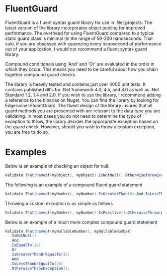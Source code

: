 # FluentGuard

FluentGuard is a fluent syntax guard library for use in .Net projects.  The latest version of the library incorporates object pooling for improved performance.  The overhead for using FluentGuard compared to a typical static guard class is minimal (in the range of 50-200 nanoseconds.  That said, if you are obsessed with squeezing every  nanosecond of performance out of your application, I would not recommend a fluent syntax guard library.

Compound conditionals using 'And' and 'Or' are evaluated in the order in which they occur.  This means you need to be careful about how you chain together compound guard checks.

The library is heavily tested and contains just over 4000 unit tests.  It contains published dll's for .Net framework 4.0, 4.5, and 4.6 as well as .Net Standard 1.2, 1.4 and 2.0.  If you wish to use the library, I recommend adding a reference to the binaries on Nuget.  You can find the library by looking for Edgerunner.FluentGuard.  The fluent design of the library insures that all guard methods you are presented with are relevant to the data type you are validating.  In most cases you do not need to determine the type of exception to throw, the library decides the appropriate exception based on the guard check.  However, should you wish to throw a custom exception, you are free to do so.

# Examples
Below is an example of checking an object for null.
```csharp
Validate.That(nameof(myObject), myObject).IsNotNull().OtherwiseThrowException();
```

The following is an example of a compound fluent guard statement
```csharp
Validate.That(nameof(myNumber), myNumber).IsGreaterThan(0).And.IsLessThan(10).OtherwiseThrowException();
```

Throwing a custom exception is as simple as follows
```csharp
Validate.That(nameof(myNumber), myNumber).IsPositive().OtherwiseThrow(new MyException());
```

Below is an example of a much more complex compound guard statement
```csharp
Validate.That(nameof(myNullableNumber), myNullableNumber)
  .IsNotNull()
  .And
  .IsEqualTo(10)
  .Or
  .IsGreaterThanOrEqualTo(15)
  .And
  .IsLessThanOrEqualTo(20)
  .OtherwiseThrowException();
```
